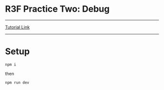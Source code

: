 # R3F Practice Two: Debug

---

[Tutorial Link](https://threejs-journey.com/lessons/debug-a-r3f-application#introduction)

---

# Setup

`npm i`

then

`npm run dev`
